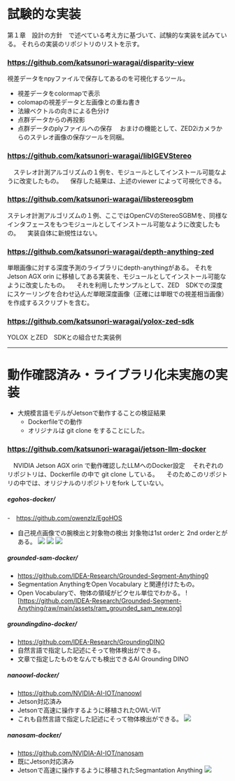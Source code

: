 # 試験的な実装
第１章　設計の方針　で述べている考え方に基づいて、試験的な実装を試みている。
それらの実装のリポジトリのリストを示す。

### https://github.com/katsunori-waragai/disparity-view
 視差データをnpyファイルで保存してあるのを可視化するツール。
 - 視差データをcolormapで表示
 - colomapの視差データと左画像との重ね書き
 - 法線ベクトルの向きによる色分け
 - 点群データからの再投影
 - 点群データのplyファイルへの保存
　おまけの機能として、ZED2iカメラからのステレオ画像の保存ツールを同梱。
### https://github.com/katsunori-waragai/libIGEVStereo
　ステレオ計測アルゴリズムの１例を、モジュールとしてインストール可能なように改変したもの。
　保存した結果は、上述のviewer によって可視化できる。

### https://github.com/katsunori-waragai/libstereosgbm
 ステレオ計測アルゴリズムの１例、ここではOpenCVのStereoSGBMを、同様なインタフェースをもつモジュールとしてインストール可能なように改変したもの。
　実装自体に新規性はない。

### https://github.com/katsunori-waragai/depth-anything-zed
 単眼画像に対する深度予測のライブラリにdepth-anythingがある。
 それをJetson AGX orin に移植してある実装を、モジュールとしてインストール可能なように改変したもの。
　それを利用したサンプルとして、ZED　SDKでの深度にスケーリングを合わせ込んだ単眼深度画像（正確には単眼での視差相当画像）を作成するスクリプトを含む。

### https://github.com/katsunori-waragai/yolox-zed-sdk
YOLOX とZED　SDKとの組合せた実装例


-----------------------------------------------

# 動作確認済み・ライブラリ化未実施の実装
- 大規模言語モデルがJetsonで動作することの検証結果
  - Dockerfileでの動作
  - オリジナルは git clone をすることにした。


### https://github.com/katsunori-waragai/jetson-llm-docker
　NVIDIA Jetson AGX orin で動作確認したLLMへのDocker設定
　それぞれのリポジトリは、Dockerfile の中で git clone している。
　そのためこのリポジトリの中では、オリジナルのリポジトリをfork していない。
##### egohos-docker/
-　https://github.com/owenzlz/EgoHOS
- 自己視点画像での腕検出と対象物の検出 対象物は1st orderと 2nd orderとがある。
![](https://github.com/owenzlz/EgoHOS/blob/main/demo/twohands_obj1_optimized.gif?raw=true)
![](https://github.com/owenzlz/EgoHOS/blob/main/demo/twohands_obj2_optimized.gif?raw=true)
![](https://github.com/owenzlz/EgoHOS/blob/main/demo/twohands_optimized.gif?raw=true)
##### grounded-sam-docker/
- https://github.com/IDEA-Research/Grounded-Segment-Anything0
- Segmentation AnythingをOpen Vocabulary と関連付けたもの。
- Open Vocabularyで、物体の領域がピクセル単位でわかる。
![https://github.com/IDEA-Research/Grounded-Segment-Anything/raw/main/assets/ram_grounded_sam_new.png]
##### groundingdino-docker/
- https://github.com/IDEA-Research/GroundingDINO
- 自然言語で指定した記述にそって物体検出ができる。
- 文章で指定したものをなんでも検出できるAI Grounding DINO
##### nanoowl-docker/
- https://github.com/NVIDIA-AI-IOT/nanoowl
- Jetson対応済み
- Jetsonで高速に操作するように移植されたOWL-ViT 
- これも自然言語で指定した記述にそって物体検出ができる。
![](https://github.com/NVIDIA-AI-IOT/nanoowl/blob/main/assets/jetson_person_2x.gif)
##### nanosam-docker/
- https://github.com/NVIDIA-AI-IOT/nanosam
- 既にJetson対応済み
- Jetsonで高速に操作するように移植されたSegmantation Anything
![](https://github.com/NVIDIA-AI-IOT/nanosam/raw/main/assets/basic_usage_out.jpg)
